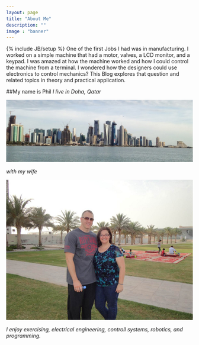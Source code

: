 ```yaml
---
layout: page
title: "About Me"
description: ""
image : "banner"
---
```

{% include JB/setup %}
One of the first Jobs I had was in manufacturing. I worked on a simple machine that had a motor, valves, a LCD monitor, and a keypad. I was amazed at how the machine worked and how I could control the machine from a terminal. I wondered how the designers could use electronics to control mechanics? This Blog explores that question and related topics in theory and practical application.

##My name is Phil
   *I live in Doha, Qatar*
<section role="banner">
  <img src="/img/banner.jpg" />
</section>

   *with my wife*
<section role="phil_cathy">
  <img src="/img/phil_cathy.JPG" />
</section>


  *I enjoy exercising, electrical engineering, controll systems, robotics, and programming.*
<!--todo add worksapce..friends-->


